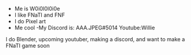 - Me is W0i0l0l0i0e
- I like FNaTI and FNF
- I do Pixel art
- Me cool
-My Discord is: AAA.JPEG#5014 Youtube:Willie

I do Blender, upcoming youtuber, making a discord, and want to make a FNaTI game soon

